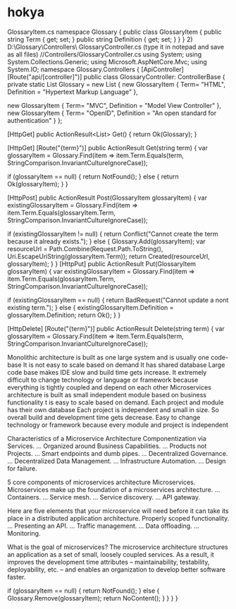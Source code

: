 # hokya
GlossaryItem.cs namespace Glossary
{
public class GlossaryItem
{
public string Term { get; set; } public string Definition { get; set; }
}
}
2)	D:\Glossary\Controllers\ GlossaryController.cs (type it in notepad and save as all files)
//Controllers/GlossaryController.cs using System;
using System.Collections.Generic; using Microsoft.AspNetCore.Mvc; using System.IO;
namespace Glossary.Controllers
{
[ApiController] [Route("api/[controller]")]
public class GlossaryController: ControllerBase
{
private static List<GlossaryItem> Glossary = new List<GlossaryItem> { new GlossaryItem
{
Term= "HTML",
Definition = "Hypertext Markup Language"
},
 
new GlossaryItem
{
Term= "MVC",
Definition = "Model View Controller"
},
new GlossaryItem
{
Term= "OpenID",
Definition = "An open standard for authentication"
}
};

[HttpGet]
public ActionResult<List<GlossaryItem>> Get()
{	return Ok(Glossary);
}

[HttpGet] [Route("{term}")]
public ActionResult<GlossaryItem> Get(string term)
{
var glossaryItem = Glossary.Find(item =>
item.Term.Equals(term, StringComparison.InvariantCultureIgnoreCase));

if (glossaryItem == null)
{	return NotFound();
} else
{
return Ok(glossaryItem);
}
}

[HttpPost]
public ActionResult Post(GlossaryItem glossaryItem)
{
var existingGlossaryItem = Glossary.Find(item =>
item.Term.Equals(glossaryItem.Term, StringComparison.InvariantCultureIgnoreCase));

if (existingGlossaryItem != null)
{
return Conflict("Cannot create the term because it already exists.");
}
else
{
Glossary.Add(glossaryItem);
var resourceUrl = Path.Combine(Request.Path.ToString(), Uri.EscapeUriString(glossaryItem.Term)); return Created(resourceUrl, glossaryItem);
}
}
[HttpPut]
public ActionResult Put(GlossaryItem glossaryItem)
{
var existingGlossaryItem = Glossary.Find(item => item.Term.Equals(glossaryItem.Term, StringComparison.InvariantCultureIgnoreCase));

if (existingGlossaryItem == null)
{
return BadRequest("Cannot update a nont existing term.");
} else
{
existingGlossaryItem.Definition = glossaryItem.Definition; return Ok();
}
}

[HttpDelete] [Route("{term}")]
public ActionResult Delete(string term)
{
var glossaryItem = Glossary.Find(item =>
item.Term.Equals(term, StringComparison.InvariantCultureIgnoreCase));
 
 Monolithic architecture is built as one large system and is usually one code-base
It is not easy to scale based on demand
It has shared database
Large code base makes IDE slow and build time gets increase.
It extremely difficult to change technology or language or framework because everything is tightly coupled and depend on each other
Microservices architecture is built as small independent module based on business functionality
t is easy to scale based on demand.
Each project and module has their own database
Each project is independent and small in size. So overall build and development time gets decrease.
Easy to change technology or framework because every module and project is independent


Characteristics of a Microservice Architecture
Componentization via Services. ...
Organized around Business Capabilities. ...
Products not Projects. ...
Smart endpoints and dumb pipes. ...
Decentralized Governance. ...
Decentralized Data Management. ...
Infrastructure Automation. ...
Design for failure.


5 core components of microservices architecture
Microservices. Microservices make up the foundation of a microservices architecture. ...
Containers. ...
Service mesh. ...
Service discovery. ...
API gateway.


Here are five elements that your microservice will need before it can take its place in a distributed application architecture.
Properly scoped functionality. ...
Presenting an API. ...
Traffic management. ...
Data offloading. ...
Monitoring.

What is the goal of microservices?
The microservice architecture structures an application as a set of small, loosely coupled services. 
As a result, it improves the development time attributes – maintainability, testability, deployability, etc.
 – and enables an organization to develop better software faster.

if (glossaryItem == null)
{	return NotFound();
}
else
{		Glossary.Remove(glossaryItem); return NoContent();
}
}
}
}
